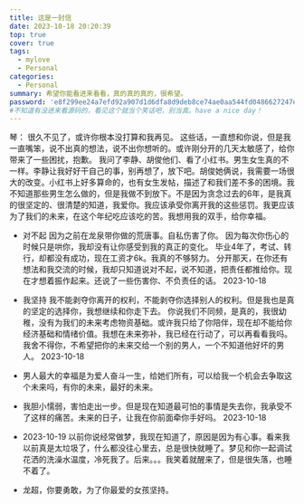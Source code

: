 ```yaml
---
title: 这是一封信
date: 2023-10-18 20:20:39
top: true
cover: true
tags:
  - mylove
  - Personal
categories:
  - Personal
summary: 希望你能看进来看看，真的真的真的，很希望。
password: 'e8f299ee24a7efd92a907d1d6dfa8d9deb8ce74ae0aa544fd0486627247ee875'
#不知道有没进来看源码的，看见这个就当个笑话吧，别当真。have a nice day！
---
```

琴：
    很久不见了，或许你根本没打算和我再见。
这些话，一直想和你说，但是我一直嘴笨，说不出真的想法，说不出你想听的。或许刚分开的几天太敏感了，给你带来了一些困扰，抱歉。
我问了李静、胡俊他们、看了小红书。男生女生真的不一样。李静让我好好干自己的事，别再想了，放下吧。胡俊她俩说，我需要一场很大的改变。小红书上好多算命的，也有女生发帖，描述了和我们差不多的困境。我不知道那些男生怎么做的，但是我做不到放下。不是因为贪念过去的6年，是我真的很坚定的、很清楚的知道，我爱你。我应该承受你离开我的这些惩罚。我更应该为了我们的未来，在这个年纪吃应该吃的苦。我想用我的双手，给你幸福。

- 对不起
  因为之前在龙泉带你做的荒唐事。自私伤害了你。
  因为每次你伤心的时候只是哄你，我却没有让你感受到我的真正的变化。
  毕业4年了，考试、转行，却都没有成功，现在工资才6k。我真的不够努力。
  分开那天，在你还有想法和我交流的时候，我却只知道说对不起，说不知道，把责任都推给你。现在才想着振作起来。还说了一些伤害你、不负责任的话。
  2023-10-18

- 我坚持
  我不能剥夺你离开的权利，不能剥夺你选择别人的权利。但是我也是真的坚定的选择你，我想继续和你走下去。
  你说我们不同频，是真的，我很幼稚，没有为我们的未来考虑物资基础。或许我只给了你陪伴，现在却不能给你经济基础和情绪价值。我想在未来弥补，我已经在行动了，可以再看看我吗。
  我舍不得你，不希望把你的未来交给一个别的男人，一个不知道他好坏的男人。
  2023-10-18

- 男人最大的幸福是为爱人奋斗一生，给她们所有，可以给我一个机会去争取这个未来吗，有你的未来，最好的未来。
- 我胆小懦弱，害怕走出一步。但是现在知道最可怕的事情是失去你，我承受不了这样的痛苦。未来的日子，让我在你前面牵你手好吗。
  2023-10-18

- 2023-10-19 以前你说经常做梦，我现在知道了，原因是因为有心事。看来我以前真是太垃圾了，什么都没往心里去，总是很快就睡了。梦见和你一起调试花洒的洗澡水温度，冷死我了。后来。。。我笑着就醒来了，但是很失落，也睡不着了。

- 龙超，你要勇敢，为了你最爱的女孩坚持。